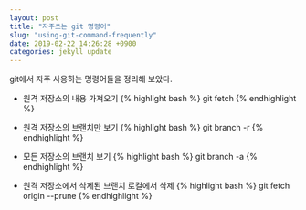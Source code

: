 ```yaml
---
layout: post
title: "자주쓰는 git 명령어"
slug: "using-git-command-frequently"
date: 2019-02-22 14:26:28 +0900
categories: jekyll update
---
```


git에서 자주 사용하는 명령어들을 정리해 보았다.

- 원격 저장소의 내용 가져오기
{% highlight bash %}
git fetch
{% endhighlight %}

- 원격 저장소의 브랜치만 보기
{% highlight bash %}
git branch -r
{% endhighlight %}

- 모든 저장소의 브랜치 보기
{% highlight bash %}
git branch -a
{% endhighlight %}

- 원격 저장소에서 삭제된 브랜치 로컬에서 삭제
{% highlight bash %}
git fetch origin --prune
{% endhighlight %}
